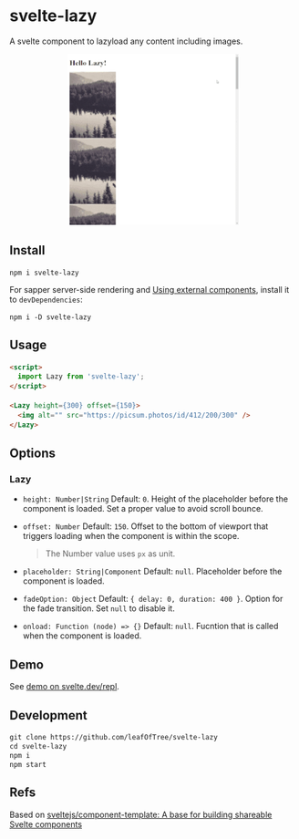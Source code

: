 # svelte-lazy

A svelte component to lazyload any content including images.

<p align="center">
<img alt="demo image" src="https://raw.githubusercontent.com/leafOfTree/leafOfTree.github.io/HEAD/svelte-lazy.gif" width="300" height="300" />
</p>

## Install

    npm i svelte-lazy

For sapper server-side rendering and [Using external components](https://github.com/sveltejs/sapper-template#using-external-components), install it to `devDependencies`:

    npm i -D svelte-lazy

## Usage
```html
<script>
  import Lazy from 'svelte-lazy';
</script>

<Lazy height={300} offset={150}>
  <img alt="" src="https://picsum.photos/id/412/200/300" />
</Lazy>
```

## Options

### Lazy

- `height: Number|String` Default: `0`. Height of the placeholder before the component is loaded. Set a proper value to avoid scroll bounce.

- `offset: Number` Default: `150`. Offset to the bottom of viewport that triggers loading when the component is within the scope.

    > The Number value uses `px` as unit.

- `placeholder: String|Component` Default: `null`. Placeholder before the component is loaded.

- `fadeOption: Object` Default: `{ delay: 0, duration: 400 }`. Option for the fade transition. Set `null` to disable it.

- `onload: Function (node) => {}` Default: `null`. Fucntion that is called when the component is loaded.

## Demo

See [demo on svelte.dev/repl](https://svelte.dev/repl/6d7714fa3cce4909af6c6d187271e0a1?version=3.6.10).

## Development

    git clone https://github.com/leafOfTree/svelte-lazy
    cd svelte-lazy
    npm i
    npm start

## Refs

Based on [sveltejs/component-template: A base for building shareable Svelte components](https://github.com/sveltejs/component-template)
